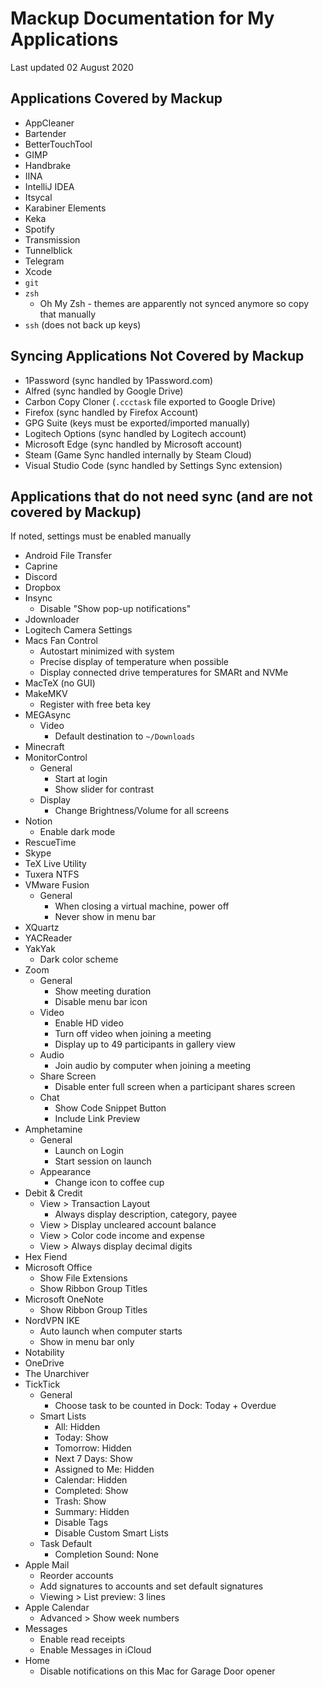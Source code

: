 # Mackup Documentation for My Applications

Last updated 02 August 2020

## Applications Covered by Mackup

- AppCleaner
- Bartender
- BetterTouchTool
- GIMP
- Handbrake
- IINA
- IntelliJ IDEA
- Itsycal
- Karabiner Elements
- Keka
- Spotify
- Transmission
- Tunnelblick
- Telegram
- Xcode
- `git`
- `zsh`
    - Oh My Zsh - themes are apparently not synced anymore so copy that manually
- `ssh` (does not back up keys)

## Syncing Applications Not Covered by Mackup

- 1Password (sync handled by 1Password.com)
- Alfred (sync handled by Google Drive)
- Carbon Copy Cloner (`.ccctask` file exported to Google Drive)
- Firefox (sync handled by Firefox Account)
- GPG Suite (keys must be exported/imported manually)
- Logitech Options (sync handled by Logitech account)
- Microsoft Edge (sync handled by Microsoft account)
- Steam (Game Sync handled internally by Steam Cloud)
- Visual Studio Code (sync handled by Settings Sync extension)

## Applications that do not need sync (and are not covered by Mackup)

If noted, settings must be enabled manually

- Android File Transfer
- Caprine
- Discord
- Dropbox
- Insync
    - Disable "Show pop-up notifications"
- Jdownloader
- Logitech Camera Settings
- Macs Fan Control
    - Autostart minimized with system
    - Precise display of temperature when possible
    - Display connected drive temperatures for SMARt and NVMe
- MacTeX (no GUI)
- MakeMKV
    - Register with free beta key
- MEGAsync
    - Video
        - Default destination to `~/Downloads`
- Minecraft
- MonitorControl
    - General
        - Start at login
        - Show slider for contrast
    - Display
        - Change Brightness/Volume for all screens
- Notion
    - Enable dark mode
- RescueTime
- Skype
- TeX Live Utility
- Tuxera NTFS
- VMware Fusion
    - General
        - When closing a virtual machine, power off
        - Never show in menu bar
- XQuartz
- YACReader
- YakYak
    - Dark color scheme
- Zoom
    - General
        - Show meeting duration
        - Disable menu bar icon
    - Video
        - Enable HD video
        - Turn off video when joining a meeting
        - Display up to 49 participants in gallery view
    - Audio
        - Join audio by computer when joining a meeting
    - Share Screen
        - Disable enter full screen when a participant shares screen
    - Chat
        - Show Code Snippet Button
        - Include Link Preview
- Amphetamine
    - General
        - Launch on Login
        - Start session on launch
    - Appearance
        - Change icon to coffee cup
- Debit & Credit
    - View > Transaction Layout
        - Always display description, category, payee
    - View > Display uncleared account balance
    - View > Color code income and expense
    - View > Always display decimal digits
- Hex Fiend
- Microsoft Office
    - Show File Extensions
    - Show Ribbon Group Titles
- Microsoft OneNote
    - Show Ribbon Group Titles
- NordVPN IKE
    - Auto launch when computer starts
    - Show in menu bar only
- Notability
- OneDrive
- The Unarchiver
- TickTick
    - General
        - Choose task to be counted in Dock: Today + Overdue
    - Smart Lists
        - All: Hidden
        - Today: Show
        - Tomorrow: Hidden
        - Next 7 Days: Show
        - Assigned to Me: Hidden
        - Calendar: Hidden
        - Completed: Show
        - Trash: Show
        - Summary: Hidden
        - Disable Tags
        - Disable Custom Smart Lists
    - Task Default
        - Completion Sound: None
- Apple Mail
    - Reorder accounts
    - Add signatures to accounts and set default signatures
    - Viewing > List preview: 3 lines
- Apple Calendar
    - Advanced > Show week numbers
- Messages
    - Enable read receipts
    - Enable Messages in iCloud
- Home
    - Disable notifications on this Mac for Garage Door opener

